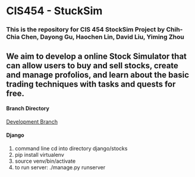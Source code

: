 # CIS454 - StuckSim 
### This is the repository for CIS 454 StockSim Project by Chih-Chia Chen, Dayong Gu, Haochen Lin, David Liu, Yiming Zhou ###

## We aim to develop a online Stock Simulator that can allow users to buy and sell stocks, create and manage profolios, and learn about the basic trading techniques with tasks and quests for free. ##

#### Branch Directory ####

[Development Branch](https://github.com/walper/CIS454-investmentWeb/blob/Development/README.md "Go to Development Branch")

#### Django

1. command line cd into directory django/stocks <br/>
2. pip install virtualenv <br/>
3. source venv/bin/activate <br/>
4. to run server: ./manage.py runserver <br/>
